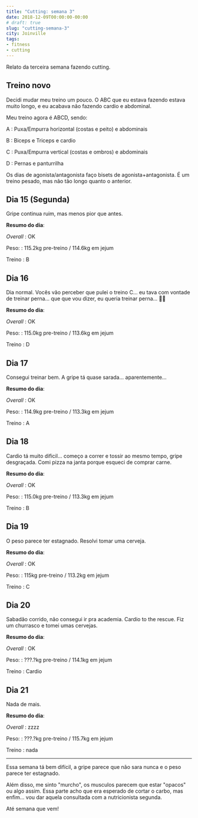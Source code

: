 ```yaml
---
title: "Cutting: semana 3"
date: 2018-12-09T00:00:00-00:00
# draft: true
slug: "cutting-semana-3"
city: Joinville
tags:
- fitness
- cutting
---
```


Relato da terceira semana fazendo cutting.

<!--more-->

## Treino novo

Decidi mudar meu treino um pouco. O ABC que eu estava fazendo estava muito
longo, e eu acabava não fazendo cardio e abdominal.

Meu treino agora é ABCD, sendo:

A
: Puxa/Empurra horizontal (costas e peito) e abdominais

B
: Biceps e Triceps e cardio

C
: Puxa/Empurra vertical (costas e ombros) e abdominais

D
: Pernas e panturrilha

Os dias de agonista/antagonista faço bisets de agonista+antagonista. É um
treino pesado, mas não tão longo quanto o anterior.

## Dia 15 (Segunda)

Gripe continua ruim, mas menos pior que antes.

**Resumo do dia**:

_Overall_
: OK

Peso:
: 115.2kg pre-treino / 114.6kg em jejum

Treino
: B

## Dia 16

Dia normal. Vocês vão perceber que pulei o treino C... eu tava com vontade
de treinar perna... que que vou dizer, eu queria treinar perna... 🤷‍♂️

**Resumo do dia**:

_Overall_
: OK

Peso:
: 115.0kg pre-treino / 113.6kg em jejum

Treino
: D

## Dia 17

Consegui treinar bem. A gripe tá quase sarada... aparentemente...

**Resumo do dia**:

_Overall_
: OK

Peso:
: 114.9kg pre-treino / 113.3kg em jejum

Treino
: A

## Dia 18

Cardio tá muito dificil... começo a correr e tossir ao mesmo tempo, gripe
desgraçada. Comi pizza na janta porque esqueci de comprar carne.

**Resumo do dia**:

_Overall_
: OK

Peso:
: 115.0kg pre-treino / 113.3kg em jejum

Treino
: B

## Dia 19

O peso parece ter estagnado. Resolvi tomar uma cerveja.

**Resumo do dia**:

_Overall_
: OK

Peso:
: 115kg pre-treino / 113.2kg em jejum

Treino
: C

## Dia 20

Sabadão corrido, não consegui ir pra academia. Cardio to the rescue. Fiz um
churrasco e tomei umas cervejas.

**Resumo do dia**:

_Overall_
: OK

Peso:
: ???.?kg pre-treino / 114.1kg em jejum

Treino
:  Cardio

## Dia 21

Nada de mais.

**Resumo do dia**:

_Overall_
: zzzz

Peso:
: ???.?kg pre-treino / 115.7kg em jejum

Treino
:  nada

---

Essa semana tá bem difícil, a gripe parece que não sara nunca e o peso parece
ter estagnado.

Além disso, me sinto "murcho", os musculos parecem que estar "opacos" ou algo
assim. Essa parte acho que era esperado de cortar o carbo, mas enfim... vou
dar aquela consultada com a nutricionista segunda.

Até semana que vem!

